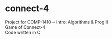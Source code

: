 # connect-4

Project for COMP-1410 ~ Intro: Algorithms & Prog II <br />
Game of Connect-4 <br />
Code written in C
